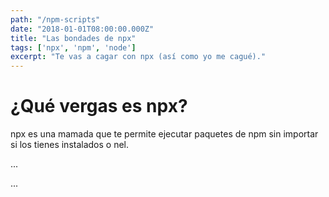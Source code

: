```yaml
---
path: "/npm-scripts"
date: "2018-01-01T08:00:00.000Z"
title: "Las bondades de npx"
tags: ['npx', 'npm', 'node']
excerpt: "Te vas a cagar con npx (así como yo me cagué)."
---
```


# ¿Qué vergas es **npx**?
npx es una mamada que te permite ejecutar paquetes de npm sin importar si los tienes instalados o nel.

...

...
